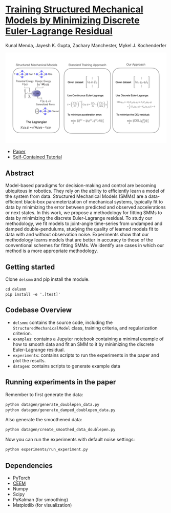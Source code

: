 [Training Structured Mechanical Models by Minimizing Discrete Euler-Lagrange Residual](https://arxiv.org/abs/xxx) 
=======
Kunal Menda, Jayesh K. Gupta, Zachary Manchester, Mykel J. Kochenderfer

![overall-idea.png](figs/DELSMMOverview.png)

* [Paper](https://arxiv.org/abs/xxx)
* [Self-Contained Tutorial](https://github.com/sisl/delsmm/blob/repoprep/examples/DoublePendulumExample.ipynb)

## Abstract
Model-based paradigms for decision-making and control are becoming ubiquitous in robotics. They rely on the ability to efficiently learn a model of the system from data. Structured Mechanical Models (SMMs) are a data-efficient black-box parameterization of mechanical systems, typically fit to data by minimizing the error between predicted and observed accelerations or next states. In this work, we propose a methodology for fitting SMMs to data by minimizing the discrete Euler-Lagrange residual. To study our methodology, we fit models to joint-angle time-series from undamped and damped double-pendulums, studying the quality of learned models fit to data with and without observation noise. Experiments show that our methodology learns models that are better in accuracy to those of the conventional schemes for fitting SMMs. We identify use cases in which our method is a more appropriate methodology.

## Getting started
Clone `delsmm` and pip install the module.
```
cd delsmm
pip install -e '.[test]'
```

## Codebase Overview
- `delsmm`: contains the source code, including the `StructuredMechanicalModel` class, training criteria, and regularization criterion.
- `examples`: contains a Jupyter notebook containing a minimal example of how to smooth data and fit an SMM to it by minimizing the discrete Euler-Lagrange residual.
- `experiments`: contains scripts to run the experiments in the paper and plot the results.
- `datagen`: contains scripts to generate example data

## Running experiments in the paper

Remember to first generate the data:
```bash
python datagen/generate_doublepen_data.py
python datagen/generate_damped_doublepen_data.py
```

Also generate the smoothened data:
```bash
python datagen/create_smoothed_data_doublepen.py
```

Now you can run the experiments with default noise settings:

```bash
python experiments/run_experiment.py
```

## Dependencies
- PyTorch
- [CEEM](https://github.com/sisl/CEEM)
- Numpy
- Scipy
- PyKalman (for smoothing)
- Matplotlib (for visualization)
